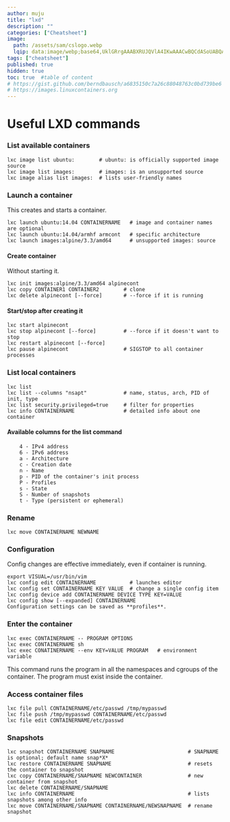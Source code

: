 ```yaml
---
author: muju
title: "lxd"
description: ""
categories: ["Cheatsheet"]
image:
  path: /assets/sam/cslogo.webp
  lqip: data:image/webp;base64,UklGRrgAAABXRUJQVlA4IKwAAACwBQCdASoUABQAPpE8mEiloyIhKA1QsBIJQBOmUI9LDMxygR2TUG+/ASwZeFfY+ZZxYNEbCgAAudBPH7h7qkaH0PDpyyq6RhcdUxV3fuoYNyS2UMvGHHRpYpcuMobdbrEI2XA9pZTO7JWBbQC+lek8NkHzNXHak0HJURnPX+fehuSaqziRVP3OZAqmtQRzRTek7lDJeGJwAKHPllHlqR55w1XwQ/ZvvcwKXQA
tags: ["cheatsheet"]
published: true
hidden: true
toc: true  #table of content
# https://gist.github.com/berndbausch/a6835150c7a26c88048763c0bd739be6
# https://images.linuxcontainers.org
---
```


# Useful LXD commands
### List available containers
```
lxc image list ubuntu:        # ubuntu: is officially supported image source
lxc image list images:        # images: is an unsupported source
lxc image alias list images:  # lists user-friendly names
```
### Launch a container
This creates and starts a container.
```
lxc launch ubuntu:14.04 CONTAINERNAME   # image and container names are optional 
lxc launch ubuntu:14.04/armhf armcont   # specific architecture
lxc launch images:alpine/3.3/amd64      # unsupported images: source
```
#### Create container
Without starting it.
```
lxc init images:alpine/3.3/amd64 alpinecont
lxc copy CONTAINER1 CONTAINER2        # clone
lxc delete alpinecont [--force]       # --force if it is running
```
#### Start/stop after creating it
```
lxc start alpinecont
lxc stop alpinecont [--force]         # --force if it doesn't want to stop
lxc restart alpinecont [--force]
lxc pause alpinecont                  # SIGSTOP to all container processes
```
### List local containers
``` 
lxc list 
lxc list --columns "nsapt"            # name, status, arch, PID of init, type
lxc list security.privileged=true     # filter for properties
lxc info CONTAINERNAME                # detailed info about one container
```
#### Available columns for the list command
```
    4 - IPv4 address
    6 - IPv6 address
    a - Architecture
    c - Creation date
    n - Name
    p - PID of the container's init process
    P - Profiles
    s - State
    S - Number of snapshots
    t - Type (persistent or ephemeral)
```
### Rename
```
lxc move CONTAINERNAME NEWNAME
```
### Configuration
Config changes are  effective immediately, even if container is running.
```
export VISUAL=/usr/bin/vim
lxc config edit CONTAINERNAME           # launches editor
lxc config set CONTAINERNAME KEY VALUE  # change a single config item
lxc config device add CONTAINERNAME DEVICE TYPE KEY=VALUE
lxc config show [--expanded] CONTAINERNAME
Configuration settings can be saved as **profiles**.
```
### Enter the container
```
lxc exec CONTAINERNAME -- PROGRAM OPTIONS
lxc exec CONTAINERNAME sh
lxc exec CONATINERNAME --env KEY=VALUE PROGRAM   # environment variable
```
This command runs the program in all the namespaces and cgroups of the container. The program must exist inside the container. 
### Access container files
```
lxc file pull CONTAINERNAME/etc/passwd /tmp/mypasswd
lxc file push /tmp/mypasswd CONTAINERNAME/etc/passwd 
lxc file edit CONTAINERNAME/etc/passwd 
```
### Snapshots
```
lxc snapshot CONTAINERNAME SNAPNAME                        # SNAPNAME is optional; default name snap*X*
lxc restore CONTAINERNAME SNAPNAME                         # resets the container to snapshot
lxc copy CONTAINERNAME/SNAPNAME NEWCONTAINER               # new container from snapshot
lxc delete CONTAINERNAME/SNAPNAME                              
lxc info CONTAINERNAME                                     # lists snapshots among other info
lxc move CONTAINERNAME/SNAPNAME CONTAINERNAME/NEWSNAPNAME  # rename snapshot
```
